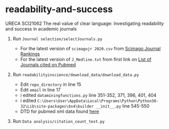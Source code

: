 # readability-and-success
URECA SCI21062 
The real value of clear language: Investigating readability and success in academic journals

1. Run `Journal selection/selectJournals.py`
    - For the latest version of `scimagojr 2020.csv` from [Scimago Journal Rankings](https://www.scimagojr.com/journalrank.php?order=h&ord=desc)
    - For the latest version of `J_Medline.txt` from first link on [List of Journals cited on Pubmed](https://www.nlm.nih.gov/bsd/serfile_addedinfo.html)

2. Run `readabilityinscience/download_data/download_data.py` 
    - Edit `repo_directory` in line 15
    - Edit `email` in line 17
    - i edited `dataminingfunctions.py` line 351-352, 371, 396, 401, 404
    - i edited `C:\Users\User\AppData\Local\Programs\Python\Python38-32\Lib\site-packages\bs4\builder __init__.py` line 545-550
    - DTD for pubmed xml data found [here](https://dtd.nlm.nih.gov/ncbi/pubmed/out/pubmed_190101.dtd)

3. Run `Data analysis/citation_count_test.py` 
